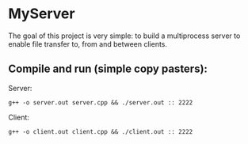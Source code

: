 # MyServer

The goal of this project is very simple: to build a multiprocess server to enable file transfer to, from and between clients.

## Compile and run (simple copy pasters):
Server:

	g++ -o server.out server.cpp && ./server.out :: 2222
Client:

	g++ -o client.out client.cpp && ./client.out :: 2222

